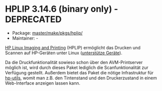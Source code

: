 # HPLIP 3.14.6 (binary only) - DEPRECATED
 - Package: [master/make/pkgs/hplip/](https://github.com/Freetz-NG/freetz-ng/tree/master/make/pkgs/hplip/)
 - Maintainer: -

[HP Linux Imaging and
Printing](http://hplipopensource.com/) (HPLIP) ermöglicht das
Drucken und Scannen auf HP-Geräten unter Linux ([unterstütze
Geräte](http://hplipopensource.com/hplip-web/supported_devices/index.html)).

Da die Druckfunktionalität sowieso schon über den AVM-Printserver
möglich ist, wird durch dieses Paket lediglich die Scanfunktionalität
zur Verfügung gestellt. Außerdem bietet das Paket die nötige
Infrastruktur für [hp-utils](hp-utils.md), womit man z.B. den
Tintenstand und den Druckerzustand in einem Web-Interface anzeigen
lassen kann.
